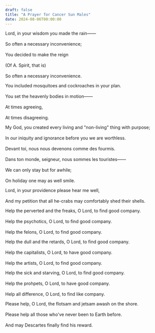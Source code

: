 ```yaml
---
draft: false
title: "A Prayer for Cancer Sun Males"
date: 2024-08-06T00:00:00
---
```

Lord, in your wisdom you made the rain—— <br>  
So often a necessary inconvenience; <br>  
You decided to make the reign <br>  
(Of A. Spirit, that is) <br>  
So often a necessary inconvenience. 

You included mosquitoes and cockroaches in your plan. <br>  
You set the heavenly bodies in motion—— <br>  
At times agreeing, <br>  
At times disagreeing. 

My God, you created every living and "non-living" thing with purpose; <br>  
In our iniquity and ignorance before you we are worthless. <br>  
Devant toi, nous nous devenons comme des fourmis. <br>  
Dans ton monde, seigneur, nous sommes les touristes—— <br>  
We can only stay but for awhile; <br>  
On holiday one may as well smile.  

Lord, in your providence please hear me well, <br>  
And my petition that all he-crabs may comfortably shed their shells. <br>  

Help the perverted and the freaks, O Lord, to find good company. <br>  
Help the psychotics, O Lord, to find good company. <br>  
Help the felons, O Lord, to find good company. 

Help the dull and the retards, O Lord, to find good company. <br>  
Help the capitalists, O Lord, to have good company. <br>  
Help the artists, O Lord, to find good company. 

Help the sick and starving, O Lord, to find good company. <br>  
Help the prohpets, O Lord, to have good company. <br>  
Help all difference, O Lord, to find like company. 

Please help, O Lord, the flotsam and jetsam awash on the shore. <br>  
Please help all those who've never been to Earth before. <br>  
And may Descartes finally find his reward. 